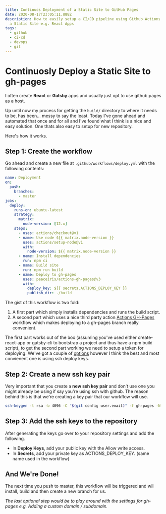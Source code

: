 ```yaml
---
title: Continuos Deployment of a Static Site to GitHub Pages
date: 2020-08-17T23:05:11.888Z
description: How to easily setup a CI/CD pipeline using Github Actions to deploy
  a Static Site e.g. React Apps
tags:
  - github
  - ci-cd
  - devops
  - git
---
```

# Continuosly Deploy a Static Site to gh-pages 

I often create **React** or **Gatsby** apps and usually just opt to use github pages as a host.

Up until now my process for getting the `build/` directory to where it needs to be, has been... messy to say the least. Today I've gone ahead and automated that once and for all and I've found what I think is a nice and easy solution. One thats also easy to setup for new repository.

Here's how it works.

## Step 1: Create the workflow

Go ahead and create a new file at `.github/workflows/deploy.yml` with the following contents:

```yml
name: Deployment
on:
  push:
    branches:
      - master
jobs:
  deploy:
    runs-on: ubuntu-latest
    strategy:
      matrix:
        node-version: [12.x]
    steps:
      - uses: actions/checkout@v1
      - name: Use node ${{ matrix.node-version }}
        uses: actions/setup-node@v1
        with:
          node-version: ${{ matrix.node-version }}
      - name: Install dependencies
        run: npm ci
      - name: Build site
        run: npm run build
      - name: Deploy to gh-pages
        uses: peaceiris/actions-gh-pages@v3
        with:
          deploy_key: ${{ secrets.ACTIONS_DEPLOY_KEY }}
          publish_dir: ./build
```

The gist of this workflow is two fold:

1. A first part which simply installs dependencies and runs the build script.
2. A second part which uses a nice third party action [Actions GH-Pages](https://github.com/peaceiris/actions-gh-pages) workflow which makes deploying to a gh-pages branch really convenient.

The first part works out of the box (assuming you've used either create-react-app or gatsby-cli to bootstrap a project and thus have a npm build script), to get the second part working we need to setup a token for deploying. We've got a couple of [options](https://github.com/peaceiris/actions-gh-pages#supported-tokens) however I think the best and most convienent one is using ssh deploy keys.

## Step 2: Create a new ssh key pair

Very important that you create a **new ssh key pair** and don't use one you might already be using if say you're using ssh with github. The reason behind this is that we're creating a key pair that our workflow will use.

```bash
ssh-keygen -t rsa -b 4096 -C "$(git config user.email)" -f gh-pages -N ""
```

## Step 3: Add the ssh keys to the repository

After generating the keys go over to your repository settings and add the following.

- In **Deploy Keys**, add your public key with the Allow write access.
- In **Secrets**,  add your private key as ACTIONS_DEPLOY_KEY. (same name used in the workflow)

## And We're Done!

The next time you push to master, this workflow will be triggered and will install, build and then create a new branch for us.

_The last optional step would be to play around with the settings for gh-pages e.g. Adding a custom domain / subdomain._